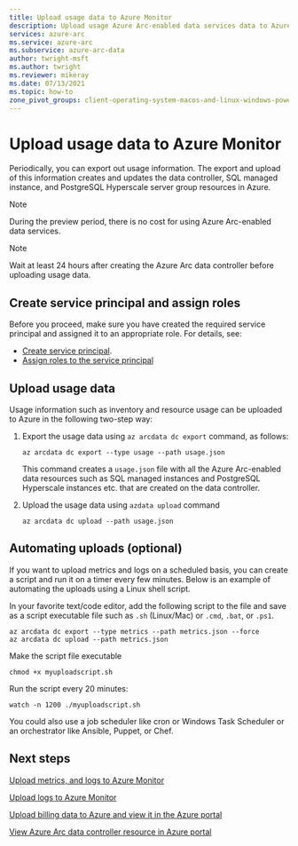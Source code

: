```yaml
---
title: Upload usage data to Azure Monitor
description: Upload usage Azure Arc-enabled data services data to Azure Monitor
services: azure-arc
ms.service: azure-arc
ms.subservice: azure-arc-data
author: twright-msft
ms.author: twright
ms.reviewer: mikeray
ms.date: 07/13/2021
ms.topic: how-to
zone_pivot_groups: client-operating-system-macos-and-linux-windows-powershell
---
```


# Upload usage data to Azure Monitor

Periodically, you can export out usage information. The export and upload of this information creates and updates the data controller, SQL managed instance, and PostgreSQL Hyperscale server group resources in Azure.

> [!NOTE] 
> During the preview period, there is no cost for using Azure Arc-enabled data services.



> [!NOTE]
> Wait at least 24 hours after creating the Azure Arc data controller before uploading usage data.

## Create service principal and assign roles

Before you proceed, make sure you have created the required service principal and assigned it to an appropriate role. For details, see:
* [Create service principal](upload-metrics-and-logs-to-azure-monitor.md#create-service-principal).
* [Assign roles to the service principal](upload-metrics-and-logs-to-azure-monitor.md#assign-roles-to-the-service-principal)

## Upload usage data

Usage information such as inventory and resource usage can be uploaded to Azure in the following two-step way:

1. Export the usage data using `az arcdata dc export` command, as follows:

   ```console
   az arcdata dc export --type usage --path usage.json
   ```
 
   This command creates a `usage.json` file with all the Azure Arc-enabled data resources such as SQL managed instances and PostgreSQL Hyperscale instances etc. that are created on the data controller.

2. Upload the usage data using ```azdata upload``` command

   ```console
   az arcdata dc upload --path usage.json
   ```

## Automating uploads (optional)

If you want to upload metrics and logs on a scheduled basis, you can create a script and run it on a timer every few minutes. Below is an example of automating the uploads using a Linux shell script.

In your favorite text/code editor, add the following script to the file and save as a script executable file such as `.sh` (Linux/Mac) or `.cmd`, `.bat`, or `.ps1`.

```azurecli
az arcdata dc export --type metrics --path metrics.json --force
az arcdata dc upload --path metrics.json
```

Make the script file executable

```console
chmod +x myuploadscript.sh
```

Run the script every 20 minutes:

```console
watch -n 1200 ./myuploadscript.sh
```

You could also use a job scheduler like cron or Windows Task Scheduler or an orchestrator like Ansible, Puppet, or Chef.

## Next steps

[Upload metrics, and logs to Azure Monitor](upload-metrics.md)

[Upload logs to Azure Monitor](upload-logs.md)

[Upload billing data to Azure and view it in the Azure portal](view-billing-data-in-azure.md)

[View Azure Arc data controller resource in Azure portal](view-data-controller-in-azure-portal.md)
